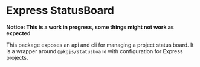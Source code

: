 # Express StatusBoard

**Notice: This is a work in progress, some things might not work as expected**

This package exposes an api and cli for managing a project status board. It
is a wrapper around `@pkgjs/statusboard` with configuration for Express
projects.
